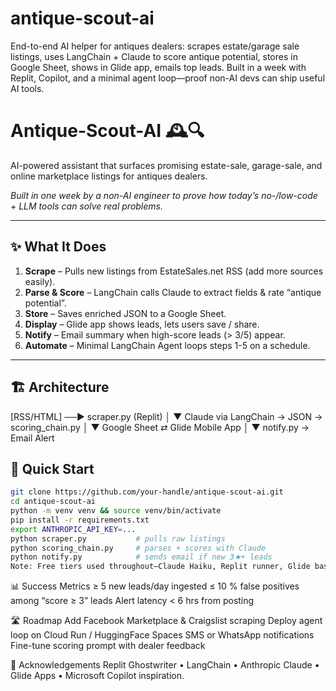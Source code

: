 # antique-scout-ai
End-to-end AI helper for antiques dealers: scrapes estate/garage sale listings, uses LangChain + Claude to score antique potential, stores in Google Sheet, shows in Glide app, emails top leads. Built in a week with Replit, Copilot, and a minimal agent loop—proof non-AI devs can ship useful AI tools.


# Antique-Scout-AI 🕰️🔍

AI-powered assistant that surfaces promising estate-sale, garage-sale, and online marketplace listings for antiques dealers.

*Built in one week by a non-AI engineer to prove how today’s no-/low-code + LLM tools can solve real problems.*

---

## ✨ What It Does
1. **Scrape** – Pulls new listings from EstateSales.net RSS (add more sources easily).
2. **Parse & Score** – LangChain calls Claude to extract fields & rate “antique potential”.
3. **Store** – Saves enriched JSON to a Google Sheet.
4. **Display** – Glide app shows leads, lets users save / share.
5. **Notify** – Email summary when high-score leads (> 3/5) appear.
6. **Automate** – Minimal LangChain Agent loops steps 1-5 on a schedule.

---

## 🏗️ Architecture

[RSS/HTML] ──► scraper.py (Replit)
│
▼
Claude via LangChain → JSON → scoring_chain.py
│
▼
Google Sheet ⇄ Glide Mobile App
│
▼
notify.py → Email Alert


## 🚀 Quick Start

```bash
git clone https://github.com/your-handle/antique-scout-ai.git
cd antique-scout-ai
python -m venv venv && source venv/bin/activate
pip install -r requirements.txt
export ANTHROPIC_API_KEY=...
python scraper.py           # pulls raw listings
python scoring_chain.py     # parses + scores with Claude
python notify.py            # sends email if new 3★+ leads
Note: Free tiers used throughout—Claude Haiku, Replit runner, Glide basic plan, Gmail SMTP.
```
📊 Success Metrics
≥ 5 new leads/day ingested
≤ 10 % false positives among “score ≥ 3” leads
Alert latency < 6 hrs from posting

🛣️ Roadmap
 Add Facebook Marketplace & Craigslist scraping
 Deploy agent loop on Cloud Run / HuggingFace Spaces
 SMS or WhatsApp notifications
 Fine-tune scoring prompt with dealer feedback

🙏 Acknowledgements
Replit Ghostwriter • LangChain • Anthropic Claude • Glide Apps • Microsoft Copilot inspiration.
